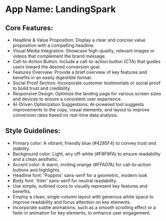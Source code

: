 # **App Name**: LandingSpark

## Core Features:

- Headline & Value Proposition: Display a clear and concise value proposition with a compelling headline.
- Visual Media Integration: Showcase high-quality, relevant images or videos that complement the brand message.
- Call-to-Action Button: Include a call-to-action button (CTA) that guides users toward the desired conversion goal.
- Features Overview: Provide a brief overview of key features and benefits in an easily digestible format.
- Social Proof Section: Incorporate customer testimonials or social proof to build trust and credibility.
- Responsive Design: Optimize the landing page for various screen sizes and devices to ensure a consistent user experience.
- AI-Driven Optimization Suggestions: AI-powered tool suggests improvements to the copy, visual elements, and layout to improve conversion rates based on real-time data analysis.

## Style Guidelines:

- Primary color: A vibrant, friendly blue (#4285F4) to convey trust and stability.
- Background color: Light, airy off-white (#F8F9FA) to ensure readability and a clean aesthetic.
- Accent color: A warm, inviting orange (#FFA07A) for call-to-action buttons and highlights.
- Headline font: 'Poppins' sans-serif for a geometric, modern look
- Body font: 'Inter' sans-serif for neutral readability.
- Use simple, outlined icons to visually represent key features and benefits.
- Employ a clean, single-column layout with generous white space to improve readability and focus attention on key elements.
- Incorporate subtle animations, such as a smooth scrolling effect or a fade-in animation for key elements, to enhance user engagement.